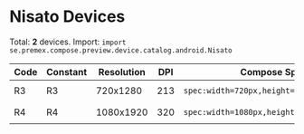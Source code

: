 # Nisato Devices

Total: **2** devices. Import: `import se.premex.compose.preview.device.catalog.android.Nisato`

| Code | Constant | Resolution | DPI | Compose Spec | Preview Usage |
|------|----------|------------|-----|-------------|---------------|
| R3 | R3 | 720x1280 | 213 | `spec:width=720px,height=1280px,dpi=213` | `@Preview(device = Nisato.R3)` |
| R4 | R4 | 1080x1920 | 320 | `spec:width=1080px,height=1920px,dpi=320` | `@Preview(device = Nisato.R4)` |

<!-- Generated automatically. Do not edit manually. -->
